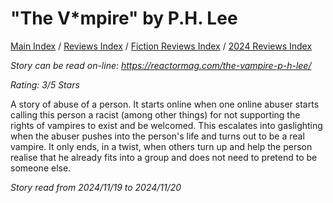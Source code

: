 # "The V*mpire" by P.H. Lee

[Main Index](../../../README.md) / [Reviews Index](../../README.md) / [Fiction Reviews Index](../README.md) / [2024 Reviews Index](README.md)

*Story can be read on-line: <https://reactormag.com/the-vampire-p-h-lee/>*

*Rating: 3/5 Stars*

A story of abuse of a person. It starts online when one online abuser starts calling this person a racist (among other things) for not supporting the rights of vampires to exist and be welcomed. This escalates into gaslighting when the abuser pushes into the person's life and turns out to be a real vampire. It only ends, in a twist, when others turn up and help the person realise that he already fits into a group and does not need to pretend to be someone else.

*Story read from 2024/11/19 to 2024/11/20*

